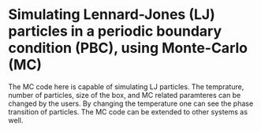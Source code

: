 # Simulating Lennard-Jones (LJ) particles in a periodic boundary condition (PBC), using Monte-Carlo (MC)

The MC code here is capable of simulating LJ particles. The temprature, number of particles, size of the box, and MC related paramteres can be changed by the users. By changing the temperature one can see the phase transition of particles. The MC code can be extended to other systems as well. 

